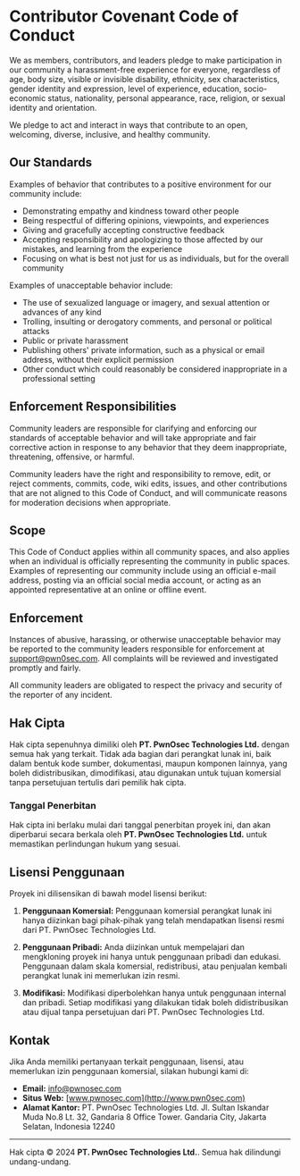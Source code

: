 # Contributor Covenant Code of Conduct
We as members, contributors, and leaders pledge to make participation in our
community a harassment-free experience for everyone, regardless of age, body
size, visible or invisible disability, ethnicity, sex characteristics, gender
identity and expression, level of experience, education, socio-economic status,
nationality, personal appearance, race, religion, or sexual identity
and orientation.

We pledge to act and interact in ways that contribute to an open, welcoming,
diverse, inclusive, and healthy community.

## Our Standards
Examples of behavior that contributes to a positive environment for our
community include:
* Demonstrating empathy and kindness toward other people
* Being respectful of differing opinions, viewpoints, and experiences
* Giving and gracefully accepting constructive feedback
* Accepting responsibility and apologizing to those affected by our mistakes,
  and learning from the experience
* Focusing on what is best not just for us as individuals, but for the
  overall community

Examples of unacceptable behavior include:
* The use of sexualized language or imagery, and sexual attention or
  advances of any kind
* Trolling, insulting or derogatory comments, and personal or political attacks
* Public or private harassment
* Publishing others' private information, such as a physical or email
  address, without their explicit permission
* Other conduct which could reasonably be considered inappropriate in a
  professional setting

## Enforcement Responsibilities
Community leaders are responsible for clarifying and enforcing our standards of
acceptable behavior and will take appropriate and fair corrective action in
response to any behavior that they deem inappropriate, threatening, offensive,
or harmful.

Community leaders have the right and responsibility to remove, edit, or reject
comments, commits, code, wiki edits, issues, and other contributions that are
not aligned to this Code of Conduct, and will communicate reasons for moderation
decisions when appropriate.

## Scope
This Code of Conduct applies within all community spaces, and also applies when
an individual is officially representing the community in public spaces.
Examples of representing our community include using an official e-mail address,
posting via an official social media account, or acting as an appointed
representative at an online or offline event.

## Enforcement
Instances of abusive, harassing, or otherwise unacceptable behavior may be
reported to the community leaders responsible for enforcement at
support@pwn0sec.com.
All complaints will be reviewed and investigated promptly and fairly.

All community leaders are obligated to respect the privacy and security of the
reporter of any incident.

## Hak Cipta
Hak cipta sepenuhnya dimiliki oleh **PT. PwnOsec Technologies Ltd.** dengan semua hak yang terkait. Tidak ada bagian dari perangkat lunak ini, baik dalam bentuk kode sumber, dokumentasi, maupun komponen lainnya, yang boleh didistribusikan, dimodifikasi, atau digunakan untuk tujuan komersial tanpa persetujuan tertulis dari pemilik hak cipta.

### Tanggal Penerbitan

Hak cipta ini berlaku mulai dari tanggal penerbitan proyek ini, dan akan diperbarui secara berkala oleh **PT. PwnOsec Technologies Ltd.** untuk memastikan perlindungan hukum yang sesuai.

## Lisensi Penggunaan

Proyek ini dilisensikan di bawah model lisensi berikut:

1. **Penggunaan Komersial:**
   Penggunaan komersial perangkat lunak ini hanya diizinkan bagi pihak-pihak yang telah mendapatkan lisensi resmi dari PT. PwnOsec Technologies Ltd.

2. **Penggunaan Pribadi:**
   Anda diizinkan untuk mempelajari dan mengkloning proyek ini hanya untuk penggunaan pribadi dan edukasi. Penggunaan dalam skala komersial, redistribusi, atau penjualan kembali perangkat lunak ini memerlukan izin resmi.

3. **Modifikasi:**
   Modifikasi diperbolehkan hanya untuk penggunaan internal dan pribadi. Setiap modifikasi yang dilakukan tidak boleh didistribusikan atau dijual tanpa persetujuan dari PT. PwnOsec Technologies Ltd.

## Kontak
Jika Anda memiliki pertanyaan terkait penggunaan, lisensi, atau memerlukan izin penggunaan komersial, silakan hubungi kami di:
- **Email:** info@pwnosec.com
- **Situs Web:** [www.pwnosec.com](http://www.pwn0sec.com)
- **Alamat Kantor:**
  PT. PwnOsec Technologies Ltd. 
  Jl. Sultan Iskandar Muda No.8 Lt. 32, Gandaria 8 Office Tower. Gandaria City, Jakarta Selatan, Indonesia 12240
  
---
Hak cipta © 2024 **PT. PwnOsec Technologies Ltd.**. Semua hak dilindungi undang-undang.
